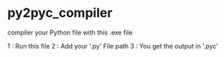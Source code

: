 # py2pyc_compiler


compiler your Python file with this .exe file


1 : Run this file
2 : Add your '.py' File path
3 : You get the output in '.pyc'
